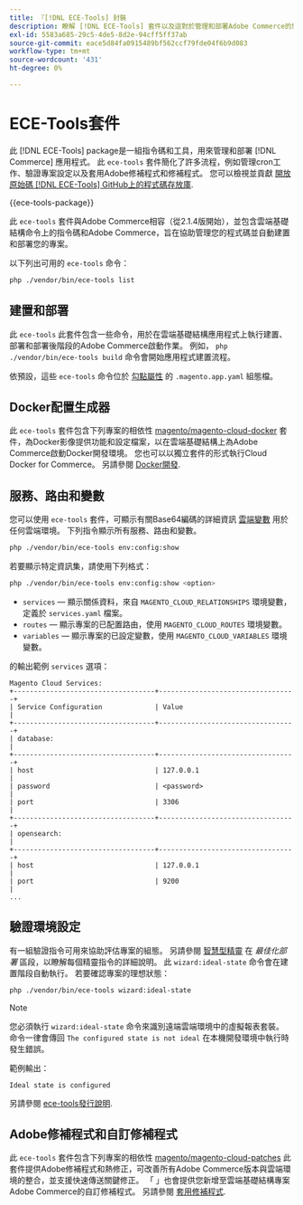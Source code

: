 ```yaml
---
title: 『[!DNL ECE-Tools] 封裝
description: 瞭解 [!DNL ECE-Tools] 套件以及這對於管理和部署Adobe Commerce的協助方式。
exl-id: 5583a685-29c5-4de5-8d2e-94cff5ff37ab
source-git-commit: eace5d84fa0915489bf562ccf79fde04f6b9d083
workflow-type: tm+mt
source-wordcount: '431'
ht-degree: 0%

---
```


# ECE-Tools套件

此 [!DNL ECE-Tools] package是一組指令碼和工具，用來管理和部署 [!DNL Commerce] 應用程式。 此 `ece-tools` 套件簡化了許多流程，例如管理cron工作、驗證專案設定以及套用Adobe修補程式和修補程式。 您可以檢視並貢獻 [開放原始碼 [!DNL ECE-Tools] GitHub上的程式碼存放庫][ece-repo].

{{ece-tools-package}}

此 `ece-tools` 套件與Adobe Commerce相容（從2.1.4版開始），並包含雲端基礎結構命令上的指令碼和Adobe Commerce，旨在協助管理您的程式碼並自動建置和部署您的專案。

以下列出可用的 `ece-tools` 命令：

```bash
php ./vendor/bin/ece-tools list
```

## 建置和部署

此 `ece-tools` 此套件包含一些命令，用於在雲端基礎結構應用程式上執行建置、部署和部署後階段的Adobe Commerce啟動作業。 例如， `php ./vendor/bin/ece-tools build` 命令會開始應用程式建置流程。

依預設，這些 `ece-tools` 命令位於 [勾點屬性](../application/hooks-property.md) 的 `.magento.app.yaml` 組態檔。

## Docker配置生成器

此 `ece-tools` 套件包含下列專案的相依性 [magento/magento-cloud-docker] 套件，為Docker影像提供功能和設定檔案，以在雲端基礎結構上為Adobe Commerce啟動Docker開發環境。 您也可以以獨立套件的形式執行Cloud Docker for Commerce。 另請參閱 [Docker開發](../dev-tools/cloud-docker.md).

## 服務、路由和變數

您可以使用 `ece-tools` 套件，可顯示有關Base64編碼的詳細資訊 [雲端變數](../environment/variables-cloud.md) 用於任何雲端環境。 下列指令顯示所有服務、路由和變數。

```bash
php ./vendor/bin/ece-tools env:config:show
```

若要顯示特定資訊集，請使用下列格式：

```bash
php ./vendor/bin/ece-tools env:config:show <option>
```

- `services` — 顯示關係資料，來自 `MAGENTO_CLOUD_RELATIONSHIPS` 環境變數，定義於 `services.yaml` 檔案。
- `routes` — 顯示專案的已配置路由，使用 `MAGENTO_CLOUD_ROUTES` 環境變數。
- `variables` — 顯示專案的已設定變數，使用 `MAGENTO_CLOUD_VARIABLES` 環境變數。

的輸出範例 `services` 選項：

```terminal
Magento Cloud Services:
+-----------------------------------+----------------------------------+
| Service Configuration             | Value                            |
+-----------------------------------+----------------------------------+
| database:                                                            |
+-----------------------------------+----------------------------------+
| host                              | 127.0.0.1                        |
| password                          | <password>                       |
| port                              | 3306                             |
+-----------------------------------+----------------------------------+
| opensearch:                                                          |
+-----------------------------------+----------------------------------+
| host                              | 127.0.0.1                        |
| port                              | 9200                             |
...
```

## 驗證環境設定

有一組驗證指令可用來協助評估專案的組態。 另請參閱 [智慧型精靈](../deploy/smart-wizards.md) 在 _最佳化部署_ 區段，以瞭解每個精靈指令的詳細說明。 此 `wizard:ideal-state` 命令會在建置階段自動執行。 若要確認專案的理想狀態：

```bash
php ./vendor/bin/ece-tools wizard:ideal-state
```

>[!NOTE]
>
>您必須執行 `wizard:ideal-state` 命令來識別遠端雲端環境中的虛擬報表套裝。 命令一律會傳回 `The configured state is not ideal` 在本機開發環境中執行時發生錯誤。

範例輸出：

```terminal
Ideal state is configured
```

另請參閱 [ece-tools發行說明](../release-notes/cloud-tools-suite.md).

## Adobe修補程式和自訂修補程式

此 `ece-tools` 套件包含下列專案的相依性 [magento/magento-cloud-patches] 此套件提供Adobe修補程式和熱修正，可改善所有Adobe Commerce版本與雲端環境的整合，並支援快速傳送關鍵修正。 「 」也會提供您新增至雲端基礎結構專案Adobe Commerce的自訂修補程式。 另請參閱 [套用修補程式](../development/apply-patches.md).

<!-- link definitions -->

[ece-repo]: https://github.com/magento/ece-tools
[magento/magento-cloud-docker]: https://github.com/magento/magento-cloud-docker
[magento/magento-cloud-patches]: https://github.com/magento/magento-cloud-patches
